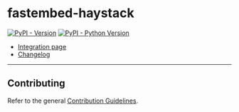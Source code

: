 # fastembed-haystack

[![PyPI - Version](https://img.shields.io/pypi/v/fastembed-haystack.svg)](https://pypi.org/project/fastembed-haystack)
[![PyPI - Python Version](https://img.shields.io/pypi/pyversions/fastembed-haystack.svg)](https://pypi.org/project/fastembed-haystack)

- [Integration page](https://haystack.deepset.ai/integrations/fastembed)
- [Changelog](https://github.com/deepset-ai/haystack-core-integrations/blob/main/integrations/fastembed/CHANGELOG.md)

---

## Contributing

Refer to the general [Contribution Guidelines](https://github.com/deepset-ai/haystack-core-integrations/blob/main/CONTRIBUTING.md).
